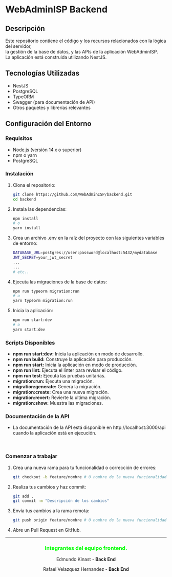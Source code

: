 <!-- ```markdown -->
# WebAdminISP Backend

## Descripción

Este repositorio contiene el código y los recursos relacionados con la lógica del servidor, <br>
la gestión de la base de datos, y las APIs de la aplicación WebAdminISP. <br>
La aplicación está construida utilizando NestJS.

## Tecnologías Utilizadas

- NestJS
- PostgreSQL
- TypeORM
- Swagger (para documentación de API)
- Otros paquetes y librerías relevantes

## Configuración del Entorno

### Requisitos

- Node.js (versión 14.x o superior)
- npm o yarn
- PostgreSQL

### Instalación

1. Clona el repositorio:

    ```bash
   git clone https://github.com/WebAdminISP/backend.git
   cd backend
    ```

2. Instala las dependencias:

    ```bash
    npm install
    # o
    yarn install
    ```

3. Crea un archivo .env en la raíz del proyecto con las siguientes variables de entorno:

    ```bash
    DATABASE_URL=postgres://user:password@localhost:5432/mydatabase
    JWT_SECRET=your_jwt_secret
    ...
    ...
    # etc..
    ```

4. Ejecuta las migraciones de la base de datos:

    ```bash
    npm run typeorm migration:run
    # o
    yarn typeorm migration:run
    ```

5. Inicia la aplicación:

    ```bash
    npm run start:dev
    # o
    yarn start:dev
    ```

### Scripts Disponibles

* **npm run start:dev:** Inicia la aplicación en modo de desarrollo.
* **npm run build:** Construye la aplicación para producción.
* **npm run start:** Inicia la aplicación en modo de producción.
* **npm run lint:** Ejecuta el linter para revisar el código.
* **npm run test:** Ejecuta las pruebas unitarias.
* **migration:run:** Ejecuta una migración.
* **migration:generate:** Genera la migración.
* **migration:create:** Crea una nueva migración.
* **migration:revert:** Revierte la ultima migración.
* **migration:show:** Muestra las migraciones.


### Documentación de la API

 * La documentación de la API está disponible en http://localhost:3000/api cuando la aplicación está en ejecución.

<br>

### Comenzar a trabajar

1. Crea una nueva rama para tu funcionalidad o corrección de errores:

    ```bash
    git checkout -b feature/nombre # O nombre de la nueva funcionalidad
    ```

2. Realiza tus cambios y haz commit:

    ```bash
    git add .
    git commit -m "Descripción de los cambios"
    ```

3. Envía tus cambios a la rama remota:

    ```bash
    git push origin feature/nombre # O nombre de la nueva funcionalidad
    ```

4. Abre un Pull Request en GitHub.

---

### <font color='lime'><p align="center">Integrantes del equipo frontend.</p></font>
<p align="center">Edmundo Kinast - <b>Back End</b></p>
<p align="center">Rafael Velazquez Hernandez - <b>Back End</b></p>